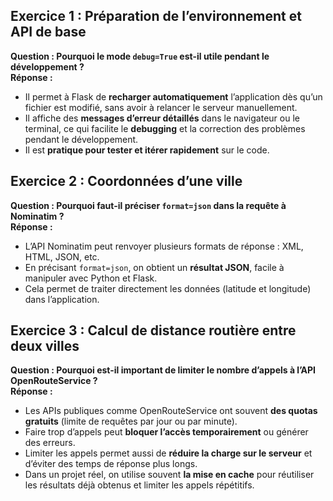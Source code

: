 ## Exercice 1 : Préparation de l’environnement et API de base

**Question : Pourquoi le mode `debug=True` est-il utile pendant le développement ?**  
**Réponse :**  
- Il permet à Flask de **recharger automatiquement** l’application dès qu’un fichier est modifié, sans avoir à relancer le serveur manuellement.  
- Il affiche des **messages d’erreur détaillés** dans le navigateur ou le terminal, ce qui facilite le **debugging** et la correction des problèmes pendant le développement.  
- Il est **pratique pour tester et itérer rapidement** sur le code.


## Exercice 2 : Coordonnées d’une ville

**Question : Pourquoi faut-il préciser `format=json` dans la requête à Nominatim ?**  
**Réponse :**  
- L’API Nominatim peut renvoyer plusieurs formats de réponse : XML, HTML, JSON, etc.  
- En précisant `format=json`, on obtient un **résultat JSON**, facile à manipuler avec Python et Flask.  
- Cela permet de traiter directement les données (latitude et longitude) dans l’application.


## Exercice 3 : Calcul de distance routière entre deux villes

**Question : Pourquoi est-il important de limiter le nombre d’appels à l’API OpenRouteService ?**  
**Réponse :**  
- Les APIs publiques comme OpenRouteService ont souvent **des quotas gratuits** (limite de requêtes par jour ou par minute).  
- Faire trop d’appels peut **bloquer l’accès temporairement** ou générer des erreurs.  
- Limiter les appels permet aussi de **réduire la charge sur le serveur** et d’éviter des temps de réponse plus longs.  
- Dans un projet réel, on utilise souvent **la mise en cache** pour réutiliser les résultats déjà obtenus et limiter les appels répétitifs.
